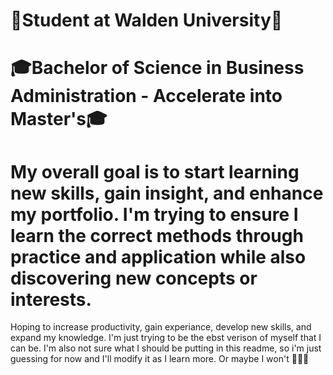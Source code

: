 # 🌟Student at Walden University🌟
# 🎓Bachelor of Science in Business Administration - Accelerate into Master's🎓

# My overall goal is to start learning new skills, gain insight, and enhance my portfolio. I'm trying to ensure I learn the correct methods through practice and application while also discovering new concepts or interests.
Hoping to increase productivity, gain experiance, develop new skills, and expand my knowledge. I'm just trying to be the ebst verison of myself that I can be.
I'm also not sure what I should be putting in this readme, so i'm just guessing for now and I'll modify it as I learn more. Or maybe I won't 🤣🤷‍♀️
